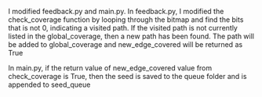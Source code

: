 I modified feedback.py and main.py. In feedback.py, I modified the check_coverage function
by looping through the bitmap and find the bits that is not 0, indicating a visited path.
If the visited path is not currently listed in the global_coverage, then a new path has been found. The path will be added to global_coverage and new_edge_covered will be returned as True

In main.py, if the return value of new_edge_covered value from check_coverage is True, then 
the seed is saved to the queue folder and is appended to seed_queue